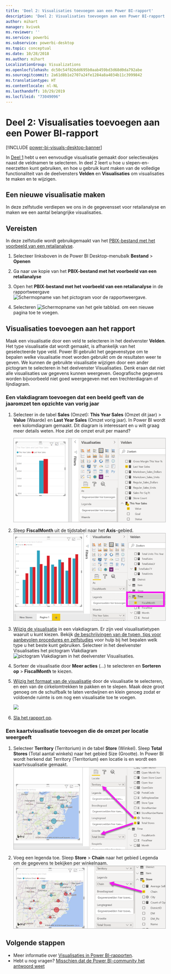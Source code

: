 ```yaml
---
title: 'Deel 2: Visualisaties toevoegen aan een Power BI-rapport'
description: 'Deel 2: Visualisaties toevoegen aan een Power BI-rapport'
author: mihart
manager: kvivek
ms.reviewer: ''
ms.service: powerbi
ms.subservice: powerbi-desktop
ms.topic: conceptual
ms.date: 10/28/2018
ms.author: mihart
LocalizationGroup: Visualizations
ms.openlocfilehash: dc50c54f826dd695b0aab459bd3d68d0da792abe
ms.sourcegitcommit: 2a61d8b1e2707a24fe1284a8a4034b11c3999842
ms.translationtype: HT
ms.contentlocale: nl-NL
ms.lasthandoff: 10/29/2019
ms.locfileid: "73049096"
---
```

# <a name="part-2-add-visualizations-to-a-power-bi-report"></a>Deel 2: Visualisaties toevoegen aan een Power BI-rapport

[!INCLUDE [power-bi-visuals-desktop-banner](../includes/power-bi-visuals-desktop-banner.md)]

In [Deel 1](power-bi-report-add-visualizations-i.md) hebt u een eenvoudige visualisatie gemaakt door selectievakjes naast de veldnamen te selecteren.  In deel 2 leert u hoe u slepen-en-neerzetten kunt gebruiken, en hoe u gebruik kunt maken van de volledige functionaliteit van de deelvensters **Velden** en **Visualisaties** om visualisaties te maken en te wijzigen.


## <a name="create-a-new-visualization"></a>Een nieuwe visualisatie maken
In deze zelfstudie verdiepen we ons in de gegevensset voor retailanalyse en maken we een aantal belangrijke visualisaties.

## <a name="prerequisites"></a>Vereisten

In deze zelfstudie wordt gebruikgemaakt van het [PBIX-bestand met het voorbeeld van een retailanalyse](http://download.microsoft.com/download/9/6/D/96DDC2FF-2568-491D-AAFA-AFDD6F763AE3/Retail%20Analysis%20Sample%20PBIX.pbix).

1. Selecteer linksboven in de Power BI Desktop-menubalk **Bestand** > **Openen**
   
2. Ga naar uw kopie van het **PBIX-bestand met het voorbeeld van een retailanalyse**

1. Open het **PBIX-bestand met het voorbeeld van een retailanalyse** in de rapportweergave ![Schermopname van het pictogram voor de rapportweergave.](media/power-bi-visualization-kpi/power-bi-report-view.png)

1. Selecteren ![Schermopname van het gele tabblad.](media/power-bi-visualization-kpi/power-bi-yellow-tab.png) om een nieuwe pagina toe te voegen.

## <a name="add-visualizations-to-the-report"></a>Visualisaties toevoegen aan het rapport

Maak een visualisatie door een veld te selecteren in het deelvenster **Velden**. Het type visualisatie dat wordt gemaakt, is afhankelijk van het geselecteerde type veld. Power BI gebruikt het gegevenstype om te bepalen welke visualisatie moet worden gebruikt om de resultaten weer te geven. We kunnen de gebruikte visualisatie wijzigen door een ander pictogram te selecteren in het deelvenster Visualisaties. Denk eraan dat niet alle visualisaties uw gegevens kunnen weergeven. Geografische gegevens worden bijvoorbeeld niet goed weergegeven met een trechterdiagram of lijndiagram. 


### <a name="add-an-area-chart-that-looks-at-this-years-sales-compared-to-last-year"></a>Een vlakdiagram toevoegen dat een beeld geeft van de jaaromzet ten opzichte van vorig jaar

1. Selecteer in de tabel **Sales** (Omzet): **This Year Sales** (Omzet dit jaar)  > **Value** (Waarde) en **Last Year Sales** (Omzet vorig jaar). In Power BI wordt een kolomdiagram gemaakt.  Dit diagram is interessant en u wilt graag meer details weten. Hoe ziet de omzet eruit per maand?  
   
   ![Schermafbeelding van kolomdiagram](media/power-bi-report-add-visualizations-ii/power-bi-start.png)

2. Sleep **FiscalMonth** uit de tijdstabel naar het **Axis**-gebied.  
   ![Schermafbeelding van kolomdiagram met FiscalMonth als as](media/power-bi-report-add-visualizations-ii/power-bi-fiscalmonth.png)

3. [Wijzig de visualisatie](power-bi-report-change-visualization-type.md) in een vlakdiagram.  Er zijn veel visualisatietypen waaruit u kunt kiezen. Bekijk [de beschrijvingen van de typen, tips voor aanbevolen procedures en zelfstudies](power-bi-visualization-types-for-reports-and-q-and-a.md) voor hulp bij het bepalen welk type u het beste kunt gebruiken. Selecteer in het deelvenster Visualisaties het pictogram Vlakdiagram ![pictogram Vlakdiagram in het deelvenster Visualisaties](media/power-bi-report-add-visualizations-ii/power-bi-area-chart.png).

4. Sorteer de visualisatie door **Meer acties** (...) te selecteren en **Sorteren op** >  **FiscalMonth** te kiezen.

5. [Wijzig het formaat van de visualisatie](power-bi-visualization-move-and-resize.md) door de visualisatie te selecteren, en een van de cirkelomtrekken te pakken en te slepen. Maak deze groot genoeg om de schuifbalk te laten verdwijnen en klein genoeg zodat er voldoende ruimte is om nog een visualisatie toe te voegen.
   
   ![](media/power-bi-report-add-visualizations-ii/pbi_part2_7b.png)
6. [Sla het rapport op](../service-report-save.md).

### <a name="add-a-map-visualization-that-looks-at-sales-by-location"></a>Een kaartvisualisatie toevoegen die de omzet per locatie weergeeft

1. Selecteer **Territory** (Territorium) in de tabel **Store** (Winkel). Sleep **Total Stores** (Total aantal winkels) naar het gebied Size (Grootte). In Power BI wordt herkend dat Territory (Territorium) een locatie is en wordt een kaartvisualisatie gemaakt.  
   ![Vlakdiagram](media/power-bi-report-add-visualizations-ii/power-bi-map1.png)

2. Voeg een legenda toe.  Sleep **Store** > **Chain** naar het gebied Legenda om de gegevens te bekijken per winkelnaam.  
   ![](media/power-bi-report-add-visualizations-ii/power-bi-chain.png)

## <a name="next-steps"></a>Volgende stappen
* Meer informatie over [Visualisaties in Power BI-rapporten](power-bi-report-visualizations.md).  
* Hebt u nog vragen? [Misschien dat de Power BI-community het antwoord weet](http://community.powerbi.com/)

